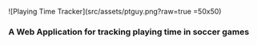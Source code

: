 ![Playing Time Tracker](src/assets/ptguy.png?raw=true =50x50)

### A Web Application for tracking playing time in soccer games


